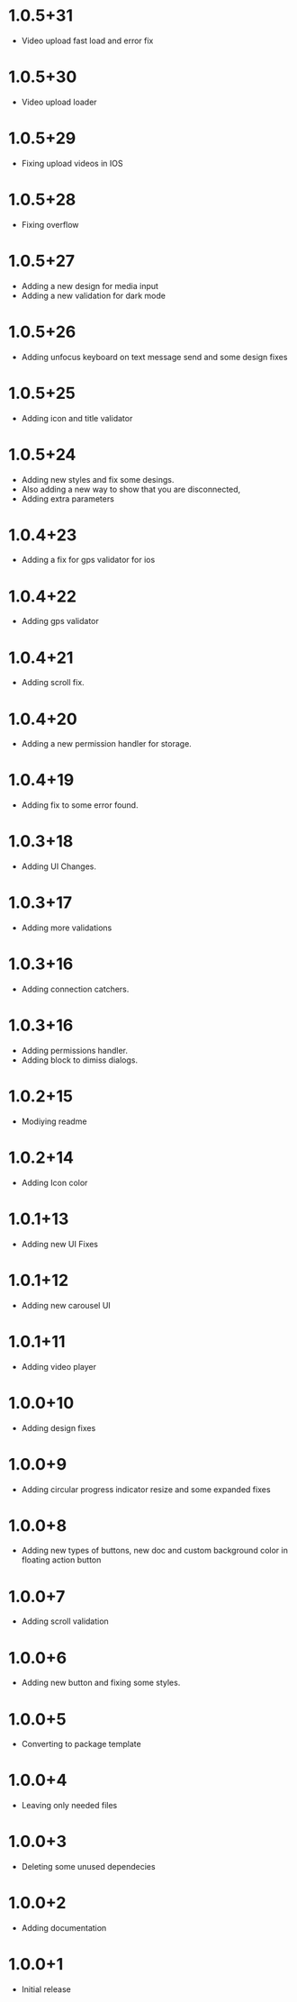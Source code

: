 # 1.0.5+31

- Video upload fast load and error fix

# 1.0.5+30

- Video upload loader

# 1.0.5+29

- Fixing upload videos in IOS

# 1.0.5+28

- Fixing overflow

# 1.0.5+27

- Adding a new design for media input
- Adding a new validation for dark mode

# 1.0.5+26

- Adding unfocus keyboard on text message send and some design fixes

# 1.0.5+25

- Adding icon and title validator

# 1.0.5+24

- Adding new styles and fix some desings.
- Also adding a new way to show that you are disconnected,
- Adding extra parameters

# 1.0.4+23

- Adding a fix for gps validator for ios

# 1.0.4+22

- Adding gps validator

# 1.0.4+21

- Adding scroll fix.

# 1.0.4+20

- Adding a new permission handler for storage.

# 1.0.4+19

- Adding fix to some error found.

# 1.0.3+18

- Adding UI Changes.

# 1.0.3+17

- Adding more validations

# 1.0.3+16

- Adding connection catchers.

# 1.0.3+16

- Adding permissions handler.
- Adding block to dimiss dialogs.

# 1.0.2+15

- Modiying readme

# 1.0.2+14

- Adding Icon color

# 1.0.1+13

- Adding new UI Fixes

# 1.0.1+12

- Adding new carousel UI

# 1.0.1+11

- Adding video player

# 1.0.0+10

- Adding design fixes

# 1.0.0+9

- Adding circular progress indicator resize and some expanded fixes

# 1.0.0+8

- Adding new types of buttons, new doc and custom background color in floating action button

# 1.0.0+7

- Adding scroll validation

# 1.0.0+6

- Adding new button and fixing some styles.

# 1.0.0+5

- Converting to package template

# 1.0.0+4

- Leaving only needed files

# 1.0.0+3

- Deleting some unused dependecies

# 1.0.0+2

- Adding documentation

# 1.0.0+1

- Initial release
